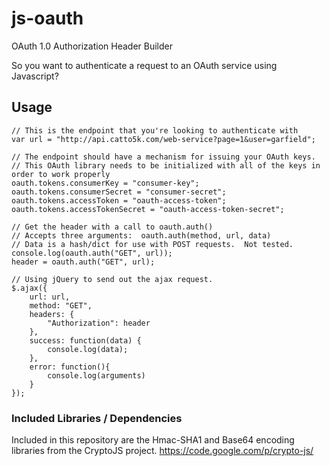 js-oauth
========

OAuth 1.0 Authorization Header Builder

So you want to authenticate a request to an OAuth service using Javascript?

Usage
-----

    // This is the endpoint that you're looking to authenticate with
    var url = "http://api.catto5k.com/web-service?page=1&user=garfield";

    // The endpoint should have a mechanism for issuing your OAuth keys.
    // This OAuth library needs to be initialized with all of the keys in order to work properly
    oauth.tokens.consumerKey = "consumer-key";
    oauth.tokens.consumerSecret = "consumer-secret";
    oauth.tokens.accessToken = "oauth-access-token";
    oauth.tokens.accessTokenSecret = "oauth-access-token-secret";

    // Get the header with a call to oauth.auth()
    // Accepts three arguments:  oauth.auth(method, url, data)
    // Data is a hash/dict for use with POST requests.  Not tested.
    console.log(oauth.auth("GET", url));
    header = oauth.auth("GET", url);

    // Using jQuery to send out the ajax request.
    $.ajax({
        url: url,
        method: "GET",
        headers: {
            "Authorization": header
        },
        success: function(data) {
            console.log(data);
        },
        error: function(){
            console.log(arguments)
        }
    });


### Included Libraries / Dependencies
Included in this repository are the Hmac-SHA1 and Base64 encoding libraries from the CryptoJS project.
https://code.google.com/p/crypto-js/
